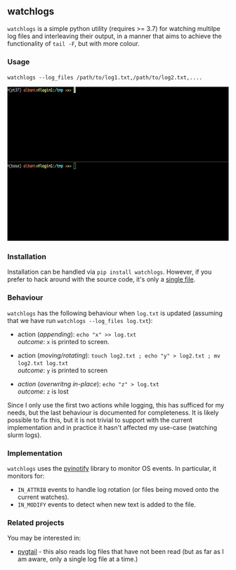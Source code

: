 ## watchlogs

`watchlogs` is a simple python utility (requires >= 3.7) for watching multilpe log files and interleaving their output, in a manner that aims to achieve the functionality of `tail -F`, but with more colour.

### Usage

`watchlogs --log_files /path/to/log1.txt,/path/to/log2.txt,....`

 <img src="misc/demo.gif" height="350">

### Installation

Installation can be handled via `pip install watchlogs`.  However, if you prefer to hack around with the source code, it's only a [single file](watchlogs/watchlogs.py).


### Behaviour

`watchlogs` has the following behaviour when `log.txt` is updated (assuming that we have run `watchlogs --log_files log.txt`):

* action (*appending*): `echo "x" >> log.txt` <br>
*outcome*: `x` is printed to screen.

* action (*moving/rotating*): `touch log2.txt ; echo "y" > log2.txt ; mv log2.txt log.txt` <br>
*outcome*: `y` is printed to screen

* *action* (*overwritng in-place*): `echo "z" > log.txt` <br>
*outcome*: `z` is lost

Since I only use the first two actions while logging, this has sufficed for my needs, but the last behaviour is documented for completeness.  It is likely possible to fix this, but it is not trivial to support with the current implementation and in practice it hasn't affected my use-case (watching slurm logs).


### Implementation


`watchlogs` uses the [pyinotify](https://github.com/seb-m/pyinotify) library to monitor OS events.  In particular, it monitors for:

* `IN_ATTRIB` events to handle log rotation (or files being moved onto the current watches).
* `IN_MODIFY` events to detect when new text is added to the file.



### Related projects
You may be interested in:
* [pygtail](https://github.com/bgreenlee/pygtail) - this also reads log files that have not been read (but as far as I am aware, only a single log file at a time.)
